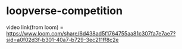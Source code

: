 # loopverse-competition

video link(from loom)  = https://www.loom.com/share/6d438ad5f1764755aa81c307fa7e7ae7?sid=a0f02d3f-b301-40a7-b729-3ec211ff8c2e
